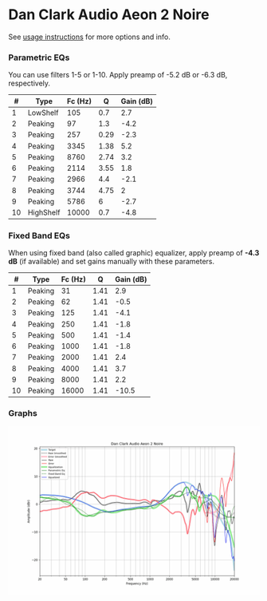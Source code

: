 # Dan Clark Audio Aeon 2 Noire
See [usage instructions](https://github.com/jaakkopasanen/AutoEq#usage) for more options and info.

### Parametric EQs
You can use filters 1-5 or 1-10. Apply preamp of -5.2 dB or -6.3 dB, respectively.

|   # | Type      |   Fc (Hz) |    Q |   Gain (dB) |
|-----|-----------|-----------|------|-------------|
|   1 | LowShelf  |       105 | 0.7  |         2.7 |
|   2 | Peaking   |        97 | 1.3  |        -4.2 |
|   3 | Peaking   |       257 | 0.29 |        -2.3 |
|   4 | Peaking   |      3345 | 1.38 |         5.2 |
|   5 | Peaking   |      8760 | 2.74 |         3.2 |
|   6 | Peaking   |      2114 | 3.55 |         1.8 |
|   7 | Peaking   |      2966 | 4.4  |        -2.1 |
|   8 | Peaking   |      3744 | 4.75 |         2   |
|   9 | Peaking   |      5786 | 6    |        -2.7 |
|  10 | HighShelf |     10000 | 0.7  |        -4.8 |

### Fixed Band EQs
When using fixed band (also called graphic) equalizer, apply preamp of **-4.3 dB** (if available) and set gains manually with these parameters.

|   # | Type    |   Fc (Hz) |    Q |   Gain (dB) |
|-----|---------|-----------|------|-------------|
|   1 | Peaking |        31 | 1.41 |         2.9 |
|   2 | Peaking |        62 | 1.41 |        -0.5 |
|   3 | Peaking |       125 | 1.41 |        -4.1 |
|   4 | Peaking |       250 | 1.41 |        -1.8 |
|   5 | Peaking |       500 | 1.41 |        -1.4 |
|   6 | Peaking |      1000 | 1.41 |        -1.8 |
|   7 | Peaking |      2000 | 1.41 |         2.4 |
|   8 | Peaking |      4000 | 1.41 |         3.7 |
|   9 | Peaking |      8000 | 1.41 |         2.2 |
|  10 | Peaking |     16000 | 1.41 |       -10.5 |

### Graphs
![](./Dan%20Clark%20Audio%20Aeon%202%20Noire.png)
